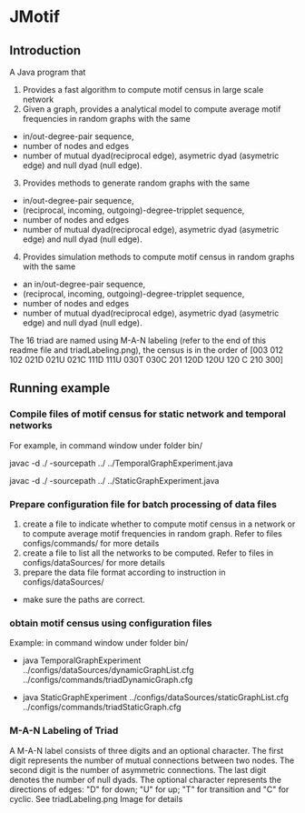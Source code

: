 # JMotif
## Introduction
A Java program that
1. Provides a fast algorithm to compute motif census in large scale network
2. Given a graph, provides a analytical model  to compute average motif frequencies in random graphs with the same 
  * in/out-degree-pair sequence, 
  * number of nodes and edges 
  * number of mutual dyad(reciprocal edge), asymetric dyad (asymetric edge) and null dyad (null edge). 
3. Provides methods to generate random graphs with the same 
* in/out-degree-pair sequence, 
* (reciprocal, incoming, outgoing)-degree-tripplet sequence, 
* number of nodes and edges 
* number of mutual dyad(reciprocal edge), asymetric dyad (asymetric edge) and null dyad (null edge).
4. Provides simulation methods to compute motif census in random graphs with the same 
* an in/out-degree-pair sequence, 
* (reciprocal, incoming, outgoing)-degree-tripplet sequence, 
* number of nodes and edges 
* number of mutual dyad(reciprocal edge), asymetric dyad (asymetric edge) and null dyad (null edge).

The 16 triad are named using M-A-N labeling (refer to the end of this readme file and triadLabeling.png), the census is in the order of [003 012 102 021D 021U 021C 111D 111U 030T 030C 201 120D 120U 120 C 210 300]
## Running example
### Compile files of motif census for static network and temporal networks
For example, in command window under folder bin/

javac -d ./ -sourcepath ../ ../TemporalGraphExperiment.java

javac -d ./ -sourcepath ../ ../StaticGraphExperiment.java
### Prepare configuration file for batch processing of data files
1. create a file to indicate whether to compute motif census in a network or to compute average motif frequencies in random graph. Refer to files configs/commands/ for more details
2. create a file to list all the networks to be computed. Refer to files in configs/dataSources/ for more details
3. prepare the data file format according to instruction in configs/dataSources/
- make sure the paths are correct.
### obtain motif census using configuration files

Example: in command window under folder bin/

- java TemporalGraphExperiment ../configs/dataSources/dynamicGraphList.cfg ../configs/commands/triadDynamicGraph.cfg

- java StaticGraphExperiment ../configs/dataSources/staticGraphList.cfg ../configs/commands/triadStaticGraph.cfg

### M-A-N Labeling of Triad
A M-A-N label consists
of three digits and an optional character. The first digit represents the number of
mutual connections between two nodes. The second digit is the number of
asymmetric connections. The last digit denotes the number of null dyads. The
optional character represents the directions of edges: "D" for down; "U" for up;
"T" for transition and "C" for cyclic. See triadLabeling.png Image for details
